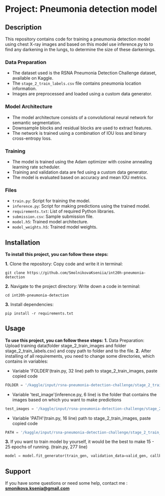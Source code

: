 # Project: Pneumonia detection model

## **Description**

This repository contains code for training a pneumonia detection model using chest X-ray images and based on this model use inference.py to to find any darkening in the lungs, to determine the size of these darkenings.

### Data Preparation
- The dataset used is the RSNA Pneumonia Detection Challenge dataset, available on Kaggle.
- The `stage_2_train_labels.csv` file contains pneumonia location information.
- Images are preprocessed and loaded using a custom data generator.

### Model Architecture
- The model architecture consists of a convolutional neural network for semantic segmentation.
- Downsample blocks and residual blocks are used to extract features.
- The network is trained using a combination of IOU loss and binary cross-entropy loss.

### Training
- The model is trained using the Adam optimizer with cosine annealing learning rate scheduler.
- Training and validation data are fed using a custom data generator.
- The model is evaluated based on accuracy and mean IOU metrics.

### Files
- `train.py`: Script for training the model.
- `inference.py`: Script for making predictions using the trained model.
- `requirements.txt`: List of required Python libraries.
- `submission.csv`: Sample submission file.
- `model.h5`: Trained model architecture.
- `model_weights.h5`: Trained model weights.

## **Installation**
**To install this project, you can follow these steps:**

**1.** Clone the repository:
 Copy code and write it in terminal: 
 ~~~terminal
git clone https://github.com/SmolnikovaKseniia/int20h-pneumonia-detection
~~~
 
**2.** Navigate to the project directory:
 Write down a code in terminal: 
 ~~~terminal
cd int20h-pneumonia-detection
~~~

**3.** Install dependencies: 
~~~terminal
pip install -r requirements.txt
~~~

## **Usage**
**To use this project, you can follow these steps:**
 **1.** Data Preparation: Upload training data(folder stage_2_train_images and folder stage_2_train_labels.csv) and copy path to folder and to the file. 
 **2.** After installing of all requirements, you need to change some directories, which contains in variables:
   - Variable 'FOLDER'(train.py, 32 line) path to stage_2_train_images, paste copied code
~~~python
FOLDER = '/kaggle/input/rsna-pneumonia-detection-challenge/stage_2_train_images'
~~~
   - Variable 'test_image'(inference.py, 6 line) is the folder that contains the images based on which you want to make predictions
~~~python
test_images = '/kaggle/input/rsna-pneumonia-detection-challenge/stage_2_test_images'
~~~
   - Variable 'PATH'(train.py, 16 line) path to stage_2_train_images, paste copied code
~~~python
PATH = '/kaggle/input/rsna-pneumonia-detection-challenge/stage_2_train_labels.csv'
~~~
**3.** If you want to train model by yourself, it would be the best to make 15 - 25 epochs of running. (train.py, 277 line)
~~~python
model = model.fit_generator(train_gen, validation_data=valid_gen, callbacks=[learning_rate], epochs=15, workers=4, use_multiprocessing=True)
~~~

## **Support**
If you have some questions or need some help, contact me :
**smonikova.ksenia@gmail.com**
